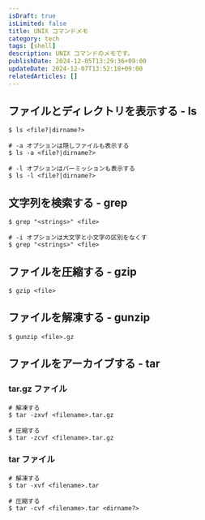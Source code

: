 ```yaml
---
isDraft: true
isLimited: false
title: UNIX コマンドメモ
category: tech
tags: [shell]
description: UNIX コマンドのメモです。
publishDate: 2024-12-05T13:29:36+09:00
updateDate: 2024-12-07T13:52:18+09:00
relatedArticles: []
---
```


## ファイルとディレクトリを表示する - ls

```bash:ls
$ ls <file?|dirname?>

# -a オプションは隠しファイルも表示する
$ ls -a <file?|dirname?>

# -l オプションはパーミッションも表示する
$ ls -l <file?|dirname?>
```

## 文字列を検索する - grep

```bash:grep
$ grep "<strings>" <file>

# -i オプションは大文字と小文字の区別をなくす
$ grep "<strings>" <file>
```

## ファイルを圧縮する - gzip

```bash:gzip
$ gzip <file>
```

## ファイルを解凍する - gunzip

```bash:gunzip
$ gunzip <file>.gz
```

## ファイルをアーカイブする - tar

### tar.gz ファイル

```bash:tar
# 解凍する
$ tar -zxvf <filename>.tar.gz

# 圧縮する
$ tar -zcvf <filename>.tar.gz
```

### tar ファイル

```bash:tar
# 解凍する
$ tar -xvf <filename>.tar

# 圧縮する
$ tar -cvf <filename>.tar <dirname?>
```